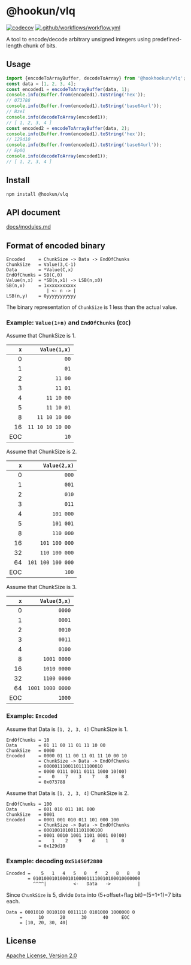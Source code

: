 # @hookun/vlq

[![codecov](https://codecov.io/gh/hookun/vlq/branch/master/graph/badge.svg)](https://codecov.io/gh/hookun/vlq)
[![.github/workflows/workflow.yml](https://github.com/hookhookun/vlq/actions/workflows/workflow.yml/badge.svg)](https://github.com/hookhookun/vlq/actions/workflows/workflow.yml)

A tool to encode/decode arbitrary unsigned integers using predefined-length chunk of bits.

## Usage

```javascript
import {encodeToArrayBuffer, decodeToArray} from '@hookhookun/vlq';
const data = [1, 2, 3, 4];
const encoded1 = encodeToArrayBuffer(data, 1);
console.info(Buffer.from(encoded1).toString('hex'));
// 073788
console.info(Buffer.from(encoded1).toString('base64url'));
// BzeI
console.info(decodeToArray(encoded1));
// [ 1, 2, 3, 4 ]
const encoded2 = encodeToArrayBuffer(data, 2);
console.info(Buffer.from(encoded1).toString('hex'));
// 129d10
console.info(Buffer.from(encoded1).toString('base64url'));
// Ep0Q
console.info(decodeToArray(encoded1));
// [ 1, 2, 3, 4 ]
```

## Install

```
npm install @hookun/vlq
```

## API document

[docs/modules.md](https://github.com/hookun/vlq/docs/modules.md)

## Format of encoded binary

```
Encoded     = ChunkSize -> Data -> EndOfChunks
ChunkSize   = Value(3,C-1)
Data        = *Value(C,x)
EndOfChunks = SB(C,0)
Value(n,x)  = *SB(n,x1) -> LSB(n,x0)
SB(n,x)     = 1xxxxxxxxxxx
               | <- n -> |
LSB(n,y)    = 0yyyyyyyyyyy
```

The binary representation of `ChunkSize` is 1 less than the actual value.

### Example: `Value(1+n)` and `EndOfChunks` (`EOC`)

Assume that ChunkSize is 1.

|  `x`|     `Value(1,x)`|
|----:|----------------:|
|    0|             `00`|
|    1|             `01`|
|    2|          `11 00`|
|    3|          `11 01`|
|    4|       `11 10 00`|
|    5|       `11 10 01`|
|    8|    `11 10 10 00`|
|   16| `11 10 10 10 00`|
|  EOC|             `10`|

Assume that ChunkSize is 2.

|  `x`|     `Value(2,x)`|
|----:|----------------:|
|    0|            `000`|
|    1|            `001`|
|    2|            `010`|
|    3|            `011`|
|    4|        `101 000`|
|    5|        `101 001`|
|    8|        `110 000`|
|   16|    `101 100 000`|
|   32|    `110 100 000`|
|   64|`101 100 100 000`|
|  EOC|            `100`|

Assume that ChunkSize is 3.

|  `x`|    `Value(3,x)`|
|----:|---------------:|
|    0|          `0000`|
|    1|          `0001`|
|    2|          `0010`|
|    3|          `0011`|
|    4|          `0100`|
|    8|     `1001 0000`|
|   16|     `1010 0000`|
|   32|     `1100 0000`|
|   64|`1001 1000 0000`|
|  EOC|          `1000`|

### Example: `Encoded`

Assume that Data is `[1, 2, 3, 4]` ChunkSize is 1.

```
EndOfChunks = 10
Data        = 01 11 00 11 01 11 10 00
ChunkSize   = 0000
Encoded     = 0000 01 11 00 11 01 11 10 00 10
            = ChunkSize -> Data -> EndOfChunks
            = 0000011100110111100010
            = 0000 0111 0011 0111 1000 10(00)
            =    0    7    3    7    8     8
            = 0x073788
```

Assume that Data is `[1, 2, 3, 4]` ChunkSize is 2.

```
EndOfChunks = 100
Data        = 001 010 011 101 000
ChunkSize   = 0001
Encoded     = 0001 001 010 011 101 000 100
            = ChunkSize -> Data -> EndOfChunks
            = 0001001010011101000100
            = 0001 0010 1001 1101 0001 00(00)
            =    1    2    9    d    1     0
            = 0x129d10
```

### Example: decoding `0x51450f2880`

```
Encoded =    5   1   4   5   0   f   2   8   8   0
        = 0101000101000101000011110010100010000000
          ^^^^|          <-   Data   ->          |
```
Since `ChunkSize` is 5, divide `Data` into (5+offset+flag bit)=(5+1+1)=7 bits each.

```
Data = 0001010 0010100 0011110 0101000 1000000 0
     =      10      20      30      40     EOC
     = [10, 20, 30, 40]
```

## License

[Apache License, Version 2.0](LICENSE.txt)
